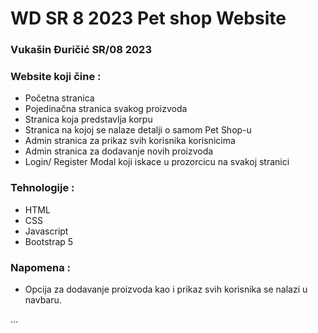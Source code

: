 # WD SR 8 2023 Pet shop Website


### Vukašin Đuričić SR/08 2023


### Website koji čine :
 - Početna stranica
 - Pojedinačna stranica svakog proizvoda
 - Stranica koja predstavlja korpu
 - Stranica na kojoj se nalaze detalji o samom Pet Shop-u
 - Admin stranica za prikaz svih korisnika korisnicima
 - Admin stranica za dodavanje novih proizvoda 
 - Login/ Register Modal koji iskace u prozorcicu na svakoj stranici

### Tehnologije :
 - HTML
 - CSS
 - Javascript
 - Bootstrap 5

### Napomena :
 - Opcija za dodavanje proizvoda kao i prikaz svih korisnika se nalazi u navbaru.

...